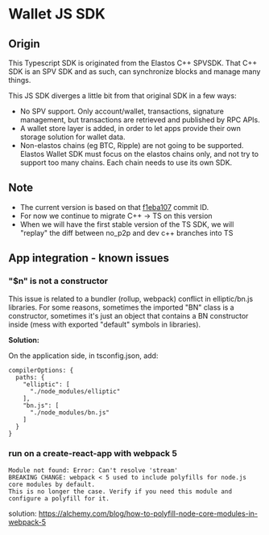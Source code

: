 # Wallet JS SDK

## Origin

This Typescript SDK is originated from the Elastos C++ SPVSDK. That C++ SDK is an SPV SDK and as such, can synchronize blocks and manage many things.

This JS SDK diverges a little bit from that original SDK in a few ways:

- No SPV support. Only account/wallet, transactions, signature management, but transactions are retrieved and published by RPC APIs.
- A wallet store layer is added, in order to let apps provide their own storage solution for wallet data.
- Non-elastos chains (eg BTC, Ripple) are not going to be supported. Elastos Wallet SDK must focus on the elastos chains only, and not try to support too many chains. Each chain needs to use its own SDK.

## Note

- The current version is based on that [f1eba107](https://github.com/elastos/Elastos.ELA.SPV.Cpp/tree/no_p2p) commit ID.
- For now we continue to migrate C++ -> TS on this version
- When we will have the first stable version of the TS SDK, we will "replay" the diff between no_p2p and dev c++ branches into TS

## App integration - known issues

### "$n" is not a constructor

This issue is related to a bundler (rollup, webpack) conflict in elliptic/bn.js libraries. For some reasons, sometimes the imported "BN" class is a constructor, sometimes it's just an object that contains a BN constructor inside (mess with exported "default" symbols in libraries).

**Solution:**

On the application side, in tsconfig.json, add:

```
compilerOptions: {
  paths: {
    "elliptic": [
      "./node_modules/elliptic"
    ],
    "bn.js": [
      "./node_modules/bn.js"
    ]
  }
}
```

### run on a create-react-app with webpack 5

```
Module not found: Error: Can't resolve 'stream'
BREAKING CHANGE: webpack < 5 used to include polyfills for node.js core modules by default.
This is no longer the case. Verify if you need this module and configure a polyfill for it.
```

solution: https://alchemy.com/blog/how-to-polyfill-node-core-modules-in-webpack-5
